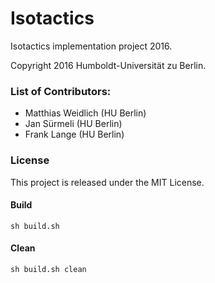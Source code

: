# Isotactics

Isotactics implementation project 2016.

Copyright 2016 Humboldt-Universität zu Berlin.

### List of Contributors:
 - Matthias Weidlich (HU Berlin)
 - Jan Sürmeli (HU Berlin)
 - Frank Lange (HU Berlin)

### License
This project is released under the MIT License.

#### Build
    sh build.sh

#### Clean
    sh build.sh clean



